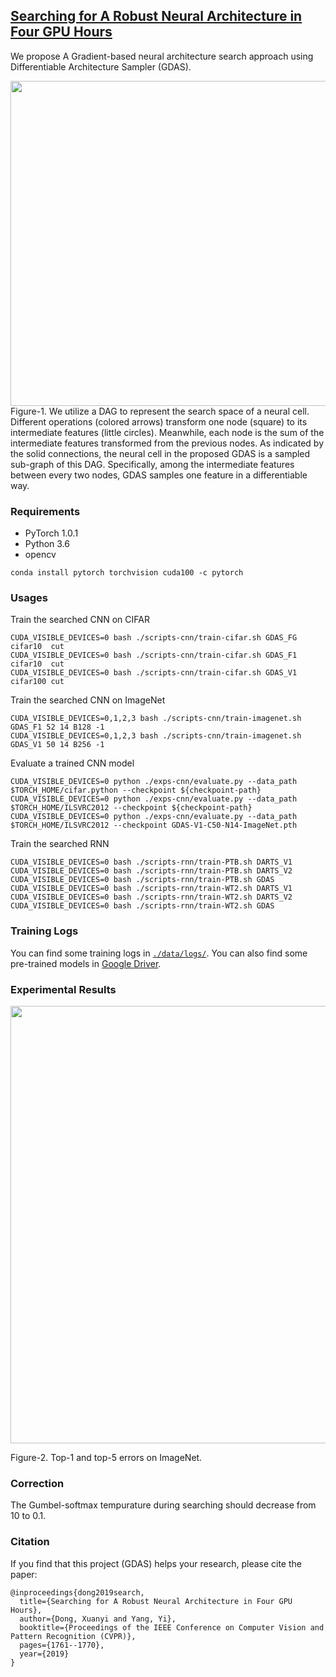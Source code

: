 ## [Searching for A Robust Neural Architecture in Four GPU Hours](http://xuanyidong.com/publication/gradient-based-diff-sampler/)

We propose A Gradient-based neural architecture search approach using Differentiable Architecture Sampler (GDAS).

<img src="https://github.com/D-X-Y/NAS-Projects/blob/master/others/GDAS/data/GDAS.png" width="520">
Figure-1. We utilize a DAG to represent the search space of a neural cell. Different operations (colored arrows) transform one node (square) to its intermediate features (little circles). Meanwhile, each node is the sum of the intermediate features transformed from the previous nodes. As indicated by the solid connections, the neural cell in the proposed GDAS is a sampled sub-graph of this DAG. Specifically, among the intermediate features between every two nodes, GDAS samples one feature in a differentiable way.

### Requirements
- PyTorch 1.0.1
- Python 3.6
- opencv
```
conda install pytorch torchvision cuda100 -c pytorch
```

### Usages

Train the searched CNN on CIFAR
```
CUDA_VISIBLE_DEVICES=0 bash ./scripts-cnn/train-cifar.sh GDAS_FG cifar10  cut
CUDA_VISIBLE_DEVICES=0 bash ./scripts-cnn/train-cifar.sh GDAS_F1 cifar10  cut
CUDA_VISIBLE_DEVICES=0 bash ./scripts-cnn/train-cifar.sh GDAS_V1 cifar100 cut
```

Train the searched CNN on ImageNet
```
CUDA_VISIBLE_DEVICES=0,1,2,3 bash ./scripts-cnn/train-imagenet.sh GDAS_F1 52 14 B128 -1
CUDA_VISIBLE_DEVICES=0,1,2,3 bash ./scripts-cnn/train-imagenet.sh GDAS_V1 50 14 B256 -1
```

Evaluate a trained CNN model
```
CUDA_VISIBLE_DEVICES=0 python ./exps-cnn/evaluate.py --data_path  $TORCH_HOME/cifar.python --checkpoint ${checkpoint-path}
CUDA_VISIBLE_DEVICES=0 python ./exps-cnn/evaluate.py --data_path  $TORCH_HOME/ILSVRC2012 --checkpoint ${checkpoint-path}
CUDA_VISIBLE_DEVICES=0 python ./exps-cnn/evaluate.py --data_path  $TORCH_HOME/ILSVRC2012 --checkpoint GDAS-V1-C50-N14-ImageNet.pth
```

Train the searched RNN
```
CUDA_VISIBLE_DEVICES=0 bash ./scripts-rnn/train-PTB.sh DARTS_V1
CUDA_VISIBLE_DEVICES=0 bash ./scripts-rnn/train-PTB.sh DARTS_V2
CUDA_VISIBLE_DEVICES=0 bash ./scripts-rnn/train-PTB.sh GDAS
CUDA_VISIBLE_DEVICES=0 bash ./scripts-rnn/train-WT2.sh DARTS_V1
CUDA_VISIBLE_DEVICES=0 bash ./scripts-rnn/train-WT2.sh DARTS_V2
CUDA_VISIBLE_DEVICES=0 bash ./scripts-rnn/train-WT2.sh GDAS
```

### Training Logs
You can find some training logs in [`./data/logs/`](https://github.com/D-X-Y/NAS-Projects/tree/master/others/GDAS/data/logs).
You can also find some pre-trained models in [Google Driver](https://drive.google.com/open?id=1Ofhc49xC1PLIX4O708gJZ1ugzz4td_RJ).


### Experimental Results

<img src="https://github.com/D-X-Y/NAS-Projects/tree/master/others/GDAS/data/imagenet-results.png" width="700">

Figure-2. Top-1 and top-5 errors on ImageNet.

### Correction

The Gumbel-softmax tempurature during searching should decrease from 10 to 0.1.

### Citation
If you find that this project (GDAS) helps your research, please cite the paper:
```
@inproceedings{dong2019search,
  title={Searching for A Robust Neural Architecture in Four GPU Hours},
  author={Dong, Xuanyi and Yang, Yi},
  booktitle={Proceedings of the IEEE Conference on Computer Vision and Pattern Recognition (CVPR)},
  pages={1761--1770},
  year={2019}
}
```
